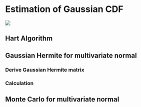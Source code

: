 # Estimation of Gaussian CDF

<img src="https://render.githubusercontent.com/render/math?math=\Phi(a) = \int_{-\infty}^{a} e^{\frac{-x^2}{2}} dx">

## Hart Algorithm

## Gaussian Hermite for multivariate normal

### Derive Gaussian Hermite matrix

### Calculation

## Monte Carlo for multivariate normal
